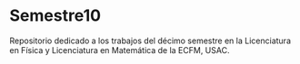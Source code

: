 # Semestre10
Repositorio dedicado a los trabajos del décimo semestre en la Licenciatura en Física y Licenciatura en Matemática de la ECFM, USAC.

